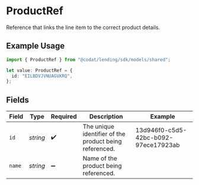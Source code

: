 # ProductRef

Reference that links the line item to the correct product details.

## Example Usage

```typescript
import { ProductRef } from "@codat/lending/sdk/models/shared";

let value: ProductRef = {
  id: "EILBDVJVNUAGVKRQ",
};
```

## Fields

| Field                                                  | Type                                                   | Required                                               | Description                                            | Example                                                |
| ------------------------------------------------------ | ------------------------------------------------------ | ------------------------------------------------------ | ------------------------------------------------------ | ------------------------------------------------------ |
| `id`                                                   | *string*                                               | :heavy_check_mark:                                     | The unique identifier of the product being referenced. | 13d946f0-c5d5-42bc-b092-97ece17923ab                   |
| `name`                                                 | *string*                                               | :heavy_minus_sign:                                     | Name of the product being referenced.                  |                                                        |